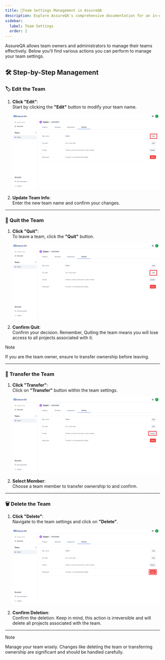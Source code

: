 ```yaml
---
title: 🔗Team Settings Management in AssureQA
description: Explore AssureQA's comprehensive documentation for an in-depth look at our services and tools.
sidebar:
  label: Team Settings
  order: 2
---
```


AssureQA allows team owners and administrators to manage their teams effectively. Below you’ll find various actions you can perform to manage your team settings.

## 🛠️ Step-by-Step Management

### 🏷️ Edit the Team

1. **Click "Edit"**:  
   Start by clicking the **"Edit"** button to modify your team name.

   ![Edit Team](./TeamImages/SS1.png)

2. **Update Team Info**:  
   Enter the new team name and confirm your changes.

---

### 🚪 Quit the Team

1. **Click "Quit"**:  
   To leave a team, click the **"Quit"** button.

   ![Leave Team](./TeamImages/SS2.png)

2. **Confirm Quit**:  
   Confirm your decision. Remember, Quiting the team means you will lose access to all projects associated with it.

> [!NOTE]
> If you are the team owner, ensure to transfer ownership before leaving.

---

### 🔑 Transfer the Team

1. **Click "Transfer"**:  
   Click on **"Transfer"** button within the team settings.

   ![Transfer Team](./TeamImages/SS3.png)

2. **Select Member**:  
   Choose a team member to transfer ownership to and confirm.

---

### 🗑️ Delete the Team

1. **Click "Delete"**:  
   Navigate to the team settings and click on **"Delete"**.

   ![Delete Team](./TeamImages/SS4.png)

2. **Confirm Deletion**:  
   Confirm the deletion. Keep in mind, this action is irreversible and will delete all projects associated with the team.

---

> [!NOTE]  
> Manage your team wisely. Changes like deleting the team or transferring ownership are significant and should be handled carefully.

